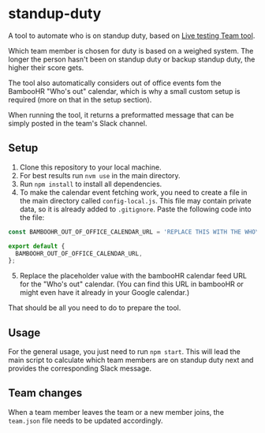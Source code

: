 # standup-duty

A tool to automate who is on standup duty, based on [Live testing Team tool](https://gitlab.prod.sjc3.saucelabs.net/live/standup-duty).

Which team member is chosen for duty is based on a weighed system. The longer the person hasn't been on standup duty or backup standup duty, the higher their score gets.

The tool also automatically considers out of office events fom the BambooHR "Who's out" calendar, which is why a small custom setup is required (more on that in the setup section).

When running the tool, it returns a preformatted message that can be simply posted in the team's Slack channel.

## Setup

1) Clone this repository to your local machine.
2) For best results run `nvm use` in the main directory.
3) Run `npm install` to install all dependencies.
4) To make the calendar event fetching work, you need to create a file in the main directory called `config-local.js`. This file may contain private data, so it is already added to `.gitignore`.
Paste the following code into the file:

```js
const BAMBOOHR_OUT_OF_OFFICE_CALENDAR_URL = 'REPLACE THIS WITH THE WHO\'S OUT CALENDAR FEED URL';

export default {
  BAMBOOHR_OUT_OF_OFFICE_CALENDAR_URL,
};

```
5. Replace the placeholder value with the bambooHR calendar feed URL for the "Who's out" calendar. (You can find this URL in bambooHR or might even have it already in your Google calendar.)

That should be all you need to do to prepare the tool.

## Usage

For the general usage, you just need to run `npm start`. This will lead the main script to calculate which team members are on standup duty next and provides the corresponding Slack message.

## Team changes

When a team member leaves the team or a new member joins, the `team.json` file needs to be updated accordingly.
